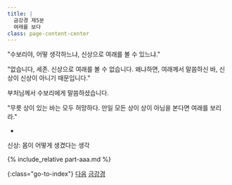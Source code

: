 ```yaml
---
title: |
  금강경 제5분
  여래를 보다
class: page-content-center
---
```


"수보리야, 어떻 생각하느냐,
신상으로 여래를 볼 수 있느냐."

"없습니다, 세존.
신상으로 여래를 볼 수 없습니다.
왜냐하면, 여래께서 말씀하신 바,
신상이 신상이 아니기 때문입니다."

부처님께서 수보리에게 말씀하셨습니다.

"무릇 상이 있는 바는 모두 허망하다.
만일 모든 상이 상이 아님을 본다면 여래를 보리라."

*

신상: 몸이 어떻게 생겼다는 생각

{% include_relative part-aaa.md %}

{:class="go-to-index"}
[다음](06)
[금강경](index)
